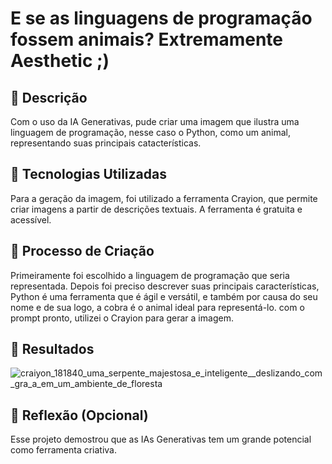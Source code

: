 # E se as linguagens de programação fossem animais? Extremamente Aesthetic ;)

## 📒 Descrição
Com o uso da IA Generativas, pude criar uma imagem que ilustra uma linguagem de programação, nesse caso o Python, como um animal, representando suas principais catacterísticas.

## 🤖 Tecnologias Utilizadas
Para a geração da imagem, foi utilizado a ferramenta Crayion, que permite criar imagens a partir de descrições textuais. A ferramenta é gratuita e acessível.

## 🧐 Processo de Criação
Primeiramente foi escolhido a linguagem de programação que seria representada. 
Depois foi preciso descrever suas principais características, Python é uma ferramenta que é ágil e versátil, e também por causa do seu nome e de sua logo, a cobra é o animal ideal para representá-lo.
com o prompt pronto, utilizei o Crayion para gerar a imagem.

## 🚀 Resultados
![craiyon_181840_uma_serpente_majestosa_e_inteligente__deslizando_com_gra_a_em_um_ambiente_de_floresta](https://github.com/Andria-Stone/lab-natty-or-not/assets/168233311/be5555e6-09ce-40a8-9ee5-17fd89690fbb)

## 💭 Reflexão (Opcional)
Esse projeto demostrou que as IAs Generativas tem um grande potencial como ferramenta criativa.
